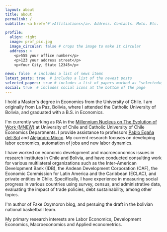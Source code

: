 ```yaml
---
layout: about
title: about
permalink: /
subtitle: <a href='#'>Affiliations</a>. Address. Contacts. Moto. Etc.

profile:
  align: right
  image: prof_pic.jpg
  image_circular: false # crops the image to make it circular
  address: >
    <p>555 your office number</p>
    <p>123 your address street</p>
    <p>Your City, State 12345</p>

news: false  # includes a list of news items
latest_posts: true  # includes a list of the newest posts
selected_papers: true # includes a list of papers marked as "selected={true}"
social: true  # includes social icons at the bottom of the page
---
```


I hold a Master's degree in Economics from the University of Chile.  I am originally from La Paz, Bolivia, where I attended the Catholic University of Bolivia, and graduated with a B.S. in Economics.

I'm currently working as RA in the [Millennium Nucleus on The Evolution of Work (MNEW)](https://www.m-new.org/) at University of Chile and Catholic University of Chile Economics Departments. I provide assistance to professors [Pablo Egaña del-Sol](https://pabloeganadelsol.com/) and [Alejandro Micco](https://fen.uchile.cl/es/academicos-investigacion/directorio-de-academicos/detalle/alejandro-micco). My current research focuses on developing labor economics, automation of jobs and new labor dynamics.

I have worked on economic development and macroeconomics issues in research institutes in Chile and Bolivia, and have conducted consulting work for various multilateral organizations such as the Inter-American Development Bank (IDB), the Andean Development Corporation (CAF), the Economic Commission for Latin America and the Caribbean (ECLAC), and private entities in Chile. Specifically, I have experience in measuring social progress in various countries using survey, census, and administrative data, evaluating the impact of trade policies, debt sustainability, among other topics.

I'm author of Fake Oxymoron blog, and persuing the draft in the bolivian national basketball team.

My primary research interests are Labor Economics, Development Economics, Macroeconomics and Applied econometrics.
